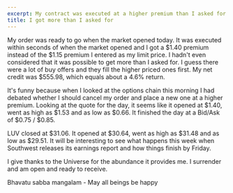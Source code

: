 ```yaml
---
excerpt: My contract was executed at a higher premium than I asked for
title: I got more than I asked for
---
```

My order was ready to go when the market opened today.
It was executed within seconds of when the market opened and I got a $1.40 premium instead of the $1.15 premium I entered as my limit price.
I hadn't even considered that it was possible to get more than I asked for.
I guess there were a lot of buy offers and they fill the higher priced ones first.
My net credit was $555.98, which equals about a 4.6% return.

It's funny because when I looked at the options chain this morning I had debated whether I should cancel my order and place a new one at a higher premium.
Looking at the quote for the day, it seems like it opened at $1.40, went as high as $1.53 and as low as $0.66.
It finished the day at a Bid/Ask of $0.75 / $0.85.

LUV closed at $31.06.
It opened at $30.64, went as high as $31.48 and as low as $29.51.
It will be interesting to see what happens this week when Southwest releases its earnings report and how things finish by Friday.

I give thanks to the Universe for the abundance it provides me.
I surrender and am open and ready to receive.

Bhavatu sabba mangalam - May all beings be happy
